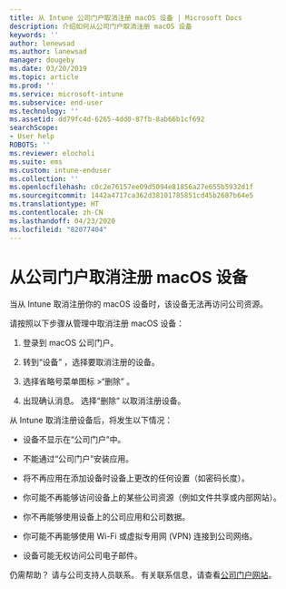 ```yaml
---
title: 从 Intune 公司门户取消注册 macOS 设备 | Microsoft Docs
description: 介绍如何从公司门户取消注册 macOS 设备
keywords: ''
author: lenewsad
ms.author: lanewsad
manager: dougeby
ms.date: 03/20/2019
ms.topic: article
ms.prod: ''
ms.service: microsoft-intune
ms.subservice: end-user
ms.technology: ''
ms.assetid: dd79fc4d-6265-4dd0-87fb-8ab66b1cf692
searchScope:
- User help
ROBOTS: ''
ms.reviewer: elocholi
ms.suite: ems
ms.custom: intune-enduser
ms.collection: ''
ms.openlocfilehash: c0c2e76157ee09d5094e81856a27e655b5932d1f
ms.sourcegitcommit: 1442a4717ca362d38101785851cd45b2687b64e5
ms.translationtype: HT
ms.contentlocale: zh-CN
ms.lasthandoff: 04/23/2020
ms.locfileid: "82077404"
---
```

# <a name="unenroll-your-macos-device-from-company-portal"></a>从公司门户取消注册 macOS 设备

当从 Intune 取消注册你的 macOS 设备时，该设备无法再访问公司资源。

请按照以下步骤从管理中取消注册 macOS 设备：

1. 登录到 macOS 公司门户。
2. 转到“设备”  ，选择要取消注册的设备。

3. 选择省略号菜单图标 >“删除”  。
4. 出现确认消息。 选择“删除”  以取消注册设备。 

从 Intune 取消注册设备后，将发生以下情况：

- 设备不显示在“公司门户”中。

- 不能通过“公司门户”安装应用。

- 将不再应用在添加设备时设备上更改的任何设置（如密码长度）。

- 你可能不再能够访问设备上的某些公司资源（例如文件共享或内部网站）。

- 你不再能够使用设备上的公司应用和公司数据。

- 你可能不再能够使用 Wi-Fi 或虚拟专用网 (VPN) 连接到公司网络。

- 设备可能无权访问公司电子邮件。

仍需帮助？ 请与公司支持人员联系。 有关联系信息，请查看[公司门户网站](https://go.microsoft.com/fwlink/?linkid=2010980)。
